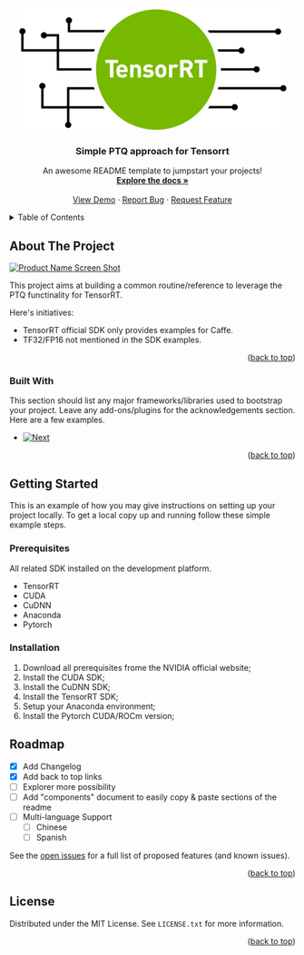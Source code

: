 <div id="top"></div>
<!--
*** Thanks for checking out the Best-README-Template. If you have a suggestion
*** that would make this better, please fork the repo and create a pull request
*** or simply open an issue with the tag "enhancement".
*** Don't forget to give the project a star!
*** Thanks again! Now go create something AMAZING! :D
-->



<!-- PROJECT SHIELDS -->
<!--
*** I'm using markdown "reference style" links for readability.
*** Reference links are enclosed in brackets [ ] instead of parentheses ( ).
*** See the bottom of this document for the declaration of the reference variables
*** for contributors-url, forks-url, etc. This is an optional, concise syntax you may use.
*** https://www.markdownguide.org/basic-syntax/#reference-style-links

[![Contributors][contributors-shield]][contributors-url]
[![Forks][forks-shield]][forks-url]
[![Stargazers][stars-shield]][stars-url]
[![Issues][issues-shield]][issues-url]
[![MIT License][license-shield]][license-url]
[![LinkedIn][linkedin-shield]][linkedin-url]
-->


<!-- PROJECT LOGO -->
<br />
<div align="center">
  <a href="https://github.com/othneildrew/Best-README-Template">
    <img src="resource/logo.png" alt="Logo">
  </a>

  <h3 align="center">Simple PTQ approach for Tensorrt</h3>

  <p align="center">
    An awesome README template to jumpstart your projects!
    <br />
    <a href="https://github.com/othneildrew/Best-README-Template"><strong>Explore the docs »</strong></a>
    <br />
    <br />
    <a href="https://github.com/othneildrew/Best-README-Template">View Demo</a>
    ·
    <a href="https://github.com/othneildrew/Best-README-Template/issues">Report Bug</a>
    ·
    <a href="https://github.com/othneildrew/Best-README-Template/issues">Request Feature</a>
  </p>
</div>



<!-- TABLE OF CONTENTS -->
<details>
  <summary>Table of Contents</summary>
  <ol>
    <li>
      <a href="#about-the-project">About The Project</a>
      <ul>
        <li><a href="#built-with">Built With</a></li>
      </ul>
    </li>
    <li>
      <a href="#getting-started">Getting Started</a>
      <ul>
        <li><a href="#prerequisites">Prerequisites</a></li>
        <li><a href="#installation">Installation</a></li>
      </ul>
    </li>
    <li><a href="#usage">Usage</a></li>
    <li><a href="#roadmap">Roadmap</a></li>
    <li><a href="#contributing">Contributing</a></li>
    <li><a href="#license">License</a></li>
    <li><a href="#contact">Contact</a></li>
    <li><a href="#acknowledgments">Acknowledgments</a></li>
  </ol>
</details>



<!-- ABOUT THE PROJECT -->
## About The Project

[![Product Name Screen Shot][product-screenshot]](https://example.com)

This project aims at building a common routine/reference to leverage the PTQ functinality for TensorRT.

Here's initiatives:
* TensorRT official SDK only provides examples for Caffe.
* TF32/FP16 not mentioned in the SDK examples.

<p align="right">(<a href="#top">back to top</a>)</p>



### Built With

This section should list any major frameworks/libraries used to bootstrap your project. Leave any add-ons/plugins for the acknowledgements section. Here are a few examples.

* [![Next][Next.js]][TensorRT]

<p align="right">(<a href="#top">back to top</a>)</p>



<!-- GETTING STARTED -->
## Getting Started

This is an example of how you may give instructions on setting up your project locally.
To get a local copy up and running follow these simple example steps.

### Prerequisites

All related SDK installed on the development platform.
* TensorRT
* CUDA
* CuDNN
* Anaconda
* Pytorch 

### Installation

1. Download all prerequisites frome the NVIDIA official website; 
2. Install the CUDA SDK;
3. Install the CuDNN SDK;
4. Install the TensorRT SDK;
5. Setup your Anaconda environment;
6. Install the Pytorch CUDA/ROCm version;


<!-- ROADMAP -->
## Roadmap

- [x] Add Changelog
- [x] Add back to top links
- [ ] Explorer more possibility 
- [ ] Add "components" document to easily copy & paste sections of the readme
- [ ] Multi-language Support
    - [ ] Chinese
    - [ ] Spanish

See the [open issues](https://github.com/othneildrew/Best-README-Template/issues) for a full list of proposed features (and known issues).

<p align="right">(<a href="#top">back to top</a>)</p>



<!-- CONTRIBUTING 
## Contributing

Contributions are what make the open source community such an amazing place to learn, inspire, and create. Any contributions you make are **greatly appreciated**.

If you have a suggestion that would make this better, please fork the repo and create a pull request. You can also simply open an issue with the tag "enhancement".
Don't forget to give the project a star! Thanks again!

1. Fork the Project
2. Create your Feature Branch (`git checkout -b feature/AmazingFeature`)
3. Commit your Changes (`git commit -m 'Add some AmazingFeature'`)
4. Push to the Branch (`git push origin feature/AmazingFeature`)
5. Open a Pull Request

<p align="right">(<a href="#top">back to top</a>)</p> -->



<!-- LICENSE -->
## License

Distributed under the MIT License. See `LICENSE.txt` for more information.

<p align="right">(<a href="#top">back to top</a>)</p>



<!-- CONTACT 
## Contact

Your Name - [@your_twitter](https://twitter.com/your_username) - email@example.com

Project Link: [https://github.com/your_username/repo_name](https://github.com/your_username/repo_name)

<p align="right">(<a href="#top">back to top</a>)</p> -->



<!-- ACKNOWLEDGMENTS 
## Acknowledgments

Use this space to list resources you find helpful and would like to give credit to. I've included a few of my favorites to kick things off!

* [Choose an Open Source License](https://choosealicense.com)
* [GitHub Emoji Cheat Sheet](https://www.webpagefx.com/tools/emoji-cheat-sheet)
* [Malven's Flexbox Cheatsheet](https://flexbox.malven.co/)
* [Malven's Grid Cheatsheet](https://grid.malven.co/)
* [Img Shields](https://shields.io)
* [GitHub Pages](https://pages.github.com)
* [Font Awesome](https://fontawesome.com)
* [React Icons](https://react-icons.github.io/react-icons/search)

<p align="right">(<a href="#top">back to top</a>)</p> -->



<!-- MARKDOWN LINKS & IMAGES -->
<!-- https://www.markdownguide.org/basic-syntax/#reference-style-links -->
[contributors-shield]: https://img.shields.io/github/contributors/othneildrew/Best-README-Template.svg?style=for-the-badge
[contributors-url]: https://github.com/othneildrew/Best-README-Template/graphs/contributors
[forks-shield]: https://img.shields.io/github/forks/othneildrew/Best-README-Template.svg?style=for-the-badge
[forks-url]: https://github.com/othneildrew/Best-README-Template/network/members
[stars-shield]: https://img.shields.io/github/stars/othneildrew/Best-README-Template.svg?style=for-the-badge
[stars-url]: https://github.com/othneildrew/Best-README-Template/stargazers
[issues-shield]: https://img.shields.io/github/issues/othneildrew/Best-README-Template.svg?style=for-the-badge
[issues-url]: https://github.com/othneildrew/Best-README-Template/issues
[license-shield]: https://img.shields.io/github/license/othneildrew/Best-README-Template.svg?style=for-the-badge
[license-url]: https://github.com/othneildrew/Best-README-Template/blob/master/LICENSE.txt
[linkedin-shield]: https://img.shields.io/badge/-LinkedIn-black.svg?style=for-the-badge&logo=linkedin&colorB=555
[linkedin-url]: https://linkedin.com/in/othneildrew
[product-screenshot]: images/screenshot.png
[Next.js]: https://img.shields.io/badge/next.js-000000?style=for-the-badge&logo=nextdotjs&logoColor=white
[Next-url]: https://nextjs.org/
[React.js]: https://img.shields.io/badge/React-20232A?style=for-the-badge&logo=react&logoColor=61DAFB
[React-url]: https://reactjs.org/
[Vue.js]: https://img.shields.io/badge/Vue.js-35495E?style=for-the-badge&logo=vuedotjs&logoColor=4FC08D
[Vue-url]: https://vuejs.org/
[Angular.io]: https://img.shields.io/badge/Angular-DD0031?style=for-the-badge&logo=angular&logoColor=white
[Angular-url]: https://angular.io/
[Svelte.dev]: https://img.shields.io/badge/Svelte-4A4A55?style=for-the-badge&logo=svelte&logoColor=FF3E00
[Svelte-url]: https://svelte.dev/
[Laravel.com]: https://img.shields.io/badge/Laravel-FF2D20?style=for-the-badge&logo=laravel&logoColor=white
[Laravel-url]: https://laravel.com
[Bootstrap.com]: https://img.shields.io/badge/Bootstrap-563D7C?style=for-the-badge&logo=bootstrap&logoColor=white
[Bootstrap-url]: https://getbootstrap.com
[JQuery.com]: https://img.shields.io/badge/jQuery-0769AD?style=for-the-badge&logo=jquery&logoColor=white
[JQuery-url]: https://jquery.com 
[TensorRT]: https://developer.nvidia.com/tensorrt

<!-- data 

trtexec --loadEngine=resnet50.int8.engine --batch=8192 --streams=8 --verbose --avgRuns=10
[07/22/2022-23:37:09] [I] === Performance summary ===
[07/22/2022-23:37:09] [I] Throughput: 1.29477e+08 qps
[07/22/2022-23:37:09] [I] Latency: min = 0.360107 ms, max = 0.677246 ms, mean = 0.521576 ms, median = 0.522217 ms, percentile(99%) = 0.615723 ms
[07/22/2022-23:37:09] [I] Enqueue Time: min = 0.0136719 ms, max = 0.0453186 ms, mean = 0.0148635 ms, median = 0.0142822 ms, percentile(99%) = 0.0231934 ms
[07/22/2022-23:37:09] [I] H2D Latency: min = 0.00708008 ms, max = 0.0322266 ms, mean = 0.0125107 ms, median = 0.0122681 ms, percentile(99%) = 0.0178833 ms
[07/22/2022-23:37:09] [I] GPU Compute Time: min = 0.338623 ms, max = 0.656982 ms, mean = 0.499129 ms, median = 0.499756 ms, percentile(99%) = 0.593628 ms
[07/22/2022-23:37:09] [I] D2H Latency: min = 0.00509644 ms, max = 0.0241699 ms, mean = 0.00993502 ms, median = 0.00976562 ms, percentile(99%) = 0.0151367 ms
[07/22/2022-23:37:09] [I] Total Host Walltime: 3.00126 s
[07/22/2022-23:37:09] [I] Total GPU Compute Time: 23.6767 s
[07/22/2022-23:37:09] [W] * GPU compute time is unstable, with coefficient of variance = 7.05215%.
[07/22/2022-23:37:09] [W]   If not already in use, locking GPU clock frequency or adding --useSpinWait may improve the stability.
[07/22/2022-23:37:09] [I] Explanations of the performance metrics are printed in the verbose logs.


trtexec --loadEngine=resnet50.fp16.engine --batch=8192 --streams=8 --verbose --avgRuns=10
[07/22/2022-23:56:06] [I] === Performance summary ===
[07/22/2022-23:56:06] [I] Throughput: 1.24304e+08 qps
[07/22/2022-23:56:06] [I] Latency: min = 0.118164 ms, max = 1.01929 ms, mean = 0.539201 ms, median = 0.538818 ms, percentile(99%) = 0.639679 ms
[07/22/2022-23:56:06] [I] Enqueue Time: min = 0.0134277 ms, max = 0.133057 ms, mean = 0.0165005 ms, median = 0.0148926 ms, percentile(99%) = 0.0349121 ms
[07/22/2022-23:56:06] [I] H2D Latency: min = 0.00549316 ms, max = 0.395752 ms, mean = 0.0115327 ms, median = 0.0113525 ms, percentile(99%) = 0.0170898 ms
[07/22/2022-23:56:06] [I] GPU Compute Time: min = 0.105591 ms, max = 0.750916 ms, mean = 0.517884 ms, median = 0.517578 ms, percentile(99%) = 0.618896 ms
[07/22/2022-23:56:06] [I] D2H Latency: min = 0.00500488 ms, max = 0.0252075 ms, mean = 0.00978184 ms, median = 0.00965881 ms, percentile(99%) = 0.0144043 ms
[07/22/2022-23:56:06] [I] Total Host Walltime: 3.00188 s
[07/22/2022-23:56:06] [I] Total GPU Compute Time: 23.5896 s
[07/22/2022-23:56:06] [W] * GPU compute time is unstable, with coefficient of variance = 7.3408%.
[07/22/2022-23:56:06] [W]   If not already in use, locking GPU clock frequency or adding --useSpinWait may improve the stability.
[07/22/2022-23:56:06] [I] Explanations of the performance metrics are printed in the verbose logs.

trtexec --loadEngine=resnet50.tf32.engine --batch=8192 --streams=8 --verbose --avgRuns=10
[07/22/2022-23:59:12] [I] === Performance summary ===
[07/22/2022-23:59:12] [I] Throughput: 1.25112e+08 qps
[07/22/2022-23:59:12] [I] Latency: min = 0.391785 ms, max = 0.707275 ms, mean = 0.537911 ms, median = 0.5354 ms, percentile(99%) = 0.636963 ms
[07/22/2022-23:59:12] [I] Enqueue Time: min = 0.0134277 ms, max = 0.0513916 ms, mean = 0.0146272 ms, median = 0.0141602 ms, percentile(99%) = 0.0234375 ms
[07/22/2022-23:59:12] [I] H2D Latency: min = 0.00683594 ms, max = 0.0310059 ms, mean = 0.011475 ms, median = 0.0112305 ms, percentile(99%) = 0.0170898 ms
[07/22/2022-23:59:12] [I] GPU Compute Time: min = 0.371033 ms, max = 0.688965 ms, mean = 0.516601 ms, median = 0.514069 ms, percentile(99%) = 0.61499 ms
[07/22/2022-23:59:12] [I] D2H Latency: min = 0.00488281 ms, max = 0.0249023 ms, mean = 0.00983961 ms, median = 0.00976562 ms, percentile(99%) = 0.0146484 ms
[07/22/2022-23:59:12] [I] Total Host Walltime: 3.00147 s
[07/22/2022-23:59:12] [I] Total GPU Compute Time: 23.681 s
[07/22/2022-23:59:12] [W] * GPU compute time is unstable, with coefficient of variance = 5.8492%.
[07/22/2022-23:59:12] [W]   If not already in use, locking GPU clock frequency or adding --useSpinWait may improve the stability.
[07/22/2022-23:59:12] [I] Explanations of the performance metrics are printed in the verbose logs.

trtexec --loadEngine=resnet50.fp32.engine --batch=8192 --streams=8 --verbose --avgRuns=10
[07/23/2022-00:01:31] [I] === Performance summary ===
[07/23/2022-00:01:31] [I] Throughput: 1.24417e+08 qps
[07/23/2022-00:01:31] [I] Latency: min = 0.395233 ms, max = 1.01245 ms, mean = 0.541006 ms, median = 0.540039 ms, percentile(99%) = 0.636841 ms
[07/23/2022-00:01:31] [I] Enqueue Time: min = 0.0134277 ms, max = 0.052887 ms, mean = 0.0152779 ms, median = 0.0143433 ms, percentile(99%) = 0.0285645 ms
[07/23/2022-00:01:31] [I] H2D Latency: min = 0.00683594 ms, max = 0.377075 ms, mean = 0.0115587 ms, median = 0.0114136 ms, percentile(99%) = 0.0166626 ms
[07/23/2022-00:01:31] [I] GPU Compute Time: min = 0.373535 ms, max = 0.713257 ms, mean = 0.519689 ms, median = 0.518799 ms, percentile(99%) = 0.615234 ms
[07/23/2022-00:01:31] [I] D2H Latency: min = 0.00488281 ms, max = 0.0258789 ms, mean = 0.00976126 ms, median = 0.00964355 ms, percentile(99%) = 0.0147705 ms
[07/23/2022-00:01:31] [I] Total Host Walltime: 3.00139 s
[07/23/2022-00:01:31] [I] Total GPU Compute Time: 23.6895 s
[07/23/2022-00:01:31] [W] * GPU compute time is unstable, with coefficient of variance = 5.72335%.
[07/23/2022-00:01:31] [W]   If not already in use, locking GPU clock frequency or adding --useSpinWait may improve the stability.
[07/23/2022-00:01:31] [I] Explanations of the performance metrics are printed in the verbose logs.
-->
